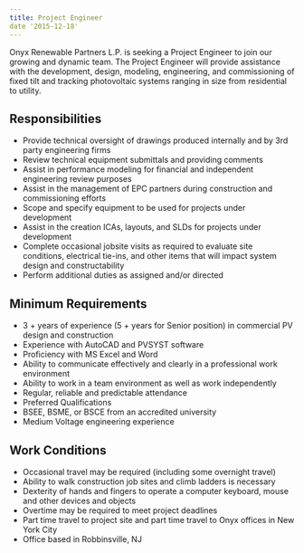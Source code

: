 ```yaml
---
title: Project Engineer
date '2015-12-18'
---
```


Onyx Renewable Partners L.P. is seeking a Project Engineer to join our growing and dynamic team. The Project Engineer will provide assistance with the development, design, modeling, engineering, and commissioning of fixed tilt and tracking photovoltaic systems ranging in size from residential to utility.

## Responsibilities

- Provide technical oversight of drawings produced internally and by 3rd party engineering firms
- Review technical equipment submittals and providing comments
- Assist in performance modeling for financial and independent engineering review purposes
- Assist in the management of EPC partners during construction and commissioning efforts
- Scope and specify equipment to be used for projects under development
- Assist in the creation ICAs, layouts, and SLDs for projects under development
- Complete occasional jobsite visits as required to evaluate site conditions, electrical tie-ins, and other items that will impact system design and constructability
- Perform additional duties as assigned and/or directed

## Minimum Requirements

- 3 + years of experience (5 + years for Senior position) in commercial PV design and construction
- Experience with AutoCAD and PVSYST software
- Proficiency with MS Excel and Word
- Ability to communicate effectively and clearly in a professional work environment
- Ability to work in a team environment as well as work independently
- Regular, reliable and predictable attendance 
- Preferred Qualifications 
- BSEE, BSME, or BSCE from an accredited university
- Medium Voltage engineering experience 

## Work Conditions 

- Occasional travel may be required (including some overnight travel)
- Ability to walk construction job sites and climb ladders is necessary
- Dexterity of hands and fingers to operate a computer keyboard, mouse and other devices and objects
- Overtime may be required to meet project deadlines
- Part time travel to project site and part time travel to Onyx offices in New York City
- Office based in Robbinsville, NJ
